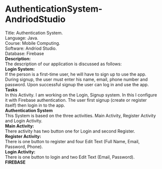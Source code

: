 # AuthenticationSystem-AndriodStudio
Title: Authentication System. <br> Language: Java. <br>Course: Mobile Computing. <br>Software: Andriod Studio. <br>Database: Firebase<br>
<b>Description:</b><br>
The description of our application is discussed as follows: <br>
<b>Login System:</b><br>
If the person is a first-time user, he will have to sign up to use the app. During signup, the user must enter his name, email, phone number and password. Upon successful signup the user can log in and use the app. <br>
<b>Tasks</b><br>
In this Activity. I am working on the Login, Signup system. In this I configure it with Firebase authentication. The user first signup (create or register itself) then login in to the app. <br>
<b>Authentication System</b><br>
This System is based on the three activities. Main Activity, Register Activity and Login Activity.<br>
<b>Main Activity:</b><br>
There activity has two button one for Login and second Register.<br>
<b>Register Activity:</b><br>
There is one button to register and four Edit Text (Full Name, Email, Password, Phone).<br>
<b>Login Activity:</b><br>
	There is one button to login and two Edit Text (Email, Password).<br>
<b>FIREBASE</b><br>
